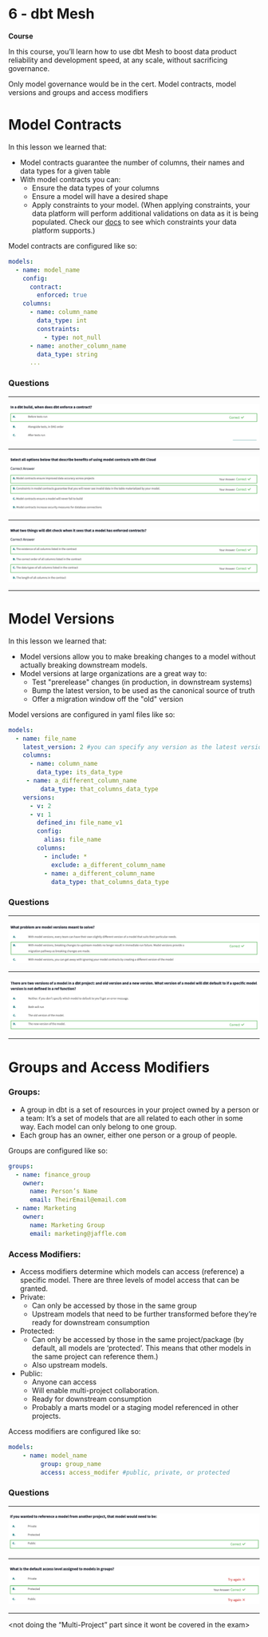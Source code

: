 # 6 - dbt Mesh

**Course**

In this course, you’ll learn how to use dbt Mesh to boost data product reliability and development speed, at any scale, without sacrificing governance.

Only model governance would be in the cert. Model contracts, model versions and groups and access modifiers 

# **Model Contracts**

In this lesson we learned that:

- Model contracts guarantee the number of columns, their names and data types for a given table
- With model contracts you can:
    - Ensure the data types of your columns
    - Ensure a model will have a desired shape
    - Apply constraints to your model. (When applying constraints, your data platform will perform additional validations on data as it is being populated. Check our [docs](https://docs.getdbt.com/reference/resource-properties/constraints) to see which constraints your data platform supports.)

Model contracts are configured like so:

```yaml
models:
  - name: model_name
    config:
      contract:
        enforced: true
    columns:
      - name: column_name
        data_type: int
        constraints:
          - type: not_null
      - name: another_column_name
        data_type: string
      ...
```

### Questions

---

![image.png](images/images_6/image.png)

---

![image.png](images/images_6/image%201.png)

---

![image.png](images/images_6/image%202.png)

---

# **Model Versions**

In this lesson we learned that:

- Model versions allow you to make breaking changes to a model without actually breaking downstream models.
- Model versions at large organizations are a great way to:
    - Test "prerelease" changes (in production, in downstream systems)
    - Bump the latest version, to be used as the canonical source of truth
    - Offer a migration window off the "old" version

Model versions are configured in yaml files like so:

```yaml
models:
  - name: file_name
    latest_version: 2 #you can specify any version as the latest version
    columns:
      - name: column_name
        data_type: its_data_type
     - name: a_different_column_name
         data_type: that_columns_data_type
    versions:
      - v: 2
      - v: 1
        defined_in: file_name_v1
        config:
          alias: file_name
        columns:
          - include: *
            exclude: a_different_column_name
          - name: a_different_column_name
            data_type: that_columns_data_type
```

### Questions

---

![image.png](images/images_6/image%203.png)

---

![image.png](images/images_6/image%204.png)

---

# **Groups and Access Modifiers**

### **Groups:**

- A group in dbt is a set of resources in your project owned by a person or a team: It’s a set of models that are all related to each other in some way. Each model can only belong to one group.
- Each group has an owner, either one person or a group of people.

Groups are configured like so:

```yaml
groups:
  - name: finance_group
    owner:
      name: Person’s Name
      email: TheirEmail@email.com
  - name: Marketing
    owner:
      name: Marketing Group
      email: marketing@jaffle.com
```

### **Access Modifiers:**

- Access modifiers determine which models can access (reference) a specific model. There are three levels of model access that can be granted.
- Private:
    - Can only be accessed by those in the same group
    - Upstream models that need to be further transformed before they’re ready for downstream consumption
- Protected:
    - Can only be accessed by those in the same project/package (by default, all models are ‘protected’. This means that other models in the same project can reference them.)
    - Also upstream models.
- Public:
    - Anyone can access
    - Will enable multi-project collaboration.
    - Ready for downstream consumption
    - Probably a marts model or a staging model referenced in other projects.

Access modifiers are configured like so:

```yaml
models:
    - name: model_name
         group: group_name
         access: access_modifer #public, private, or protected
```

### Questions

---

![image.png](images/images_6/image%205.png)

---

![image.png](images/images_6/image%206.png)

---

<not doing the “Multi-Project” part since it wont be covered in the exam>
